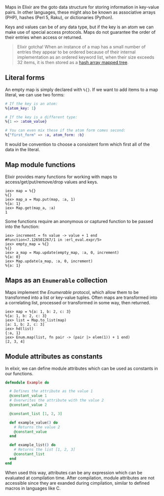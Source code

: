 Maps in Elixir are the goto data structure for storing information in key-value pairs. In other languages, these might also be known as associative arrays (PHP), hashes (Perl 5, Raku), or dictionaries (Python).

Keys and values can be of any data type, but if the key is an atom we can make use of special access protocols. Maps do not guarantee the order of their entries when access or returned.

> Elixir gotcha! When an instance of a map has a small number of entries they appear to be ordered because of their internal implementation as an ordered keyword list, when their size exceeds 32 items, it is then stored as a [hash array mapped tree][hamt].

## Literal forms

An empty map is simply declared with `%{}`. If we want to add items to a map literal, we can use two forms:

```elixir
# If the key is an atom:
%{atom_key: 1}

# If the key is a different type:
%{1 => :atom_value}

# You can even mix these if the atom form comes second:
%{"first_form" => :a, atom_form: :b}
```

It would be convention to choose a consistent form which first all of the data in the literal.

## Map module functions

Elixir provides many functions for working with maps to access/get/put/remove/drop values and keys.

```shell
iex> map = %{}
%{}
iex> map_a = Map.put(map, :a, 1)
%{a: 1}
iex> Map.get(map_a, :a)
1
```

Some functions require an anonymous or captured function to be passed into the function:

```shell
iex> increment = fn value -> value + 1 end
#Function<7.126501267/1 in :erl_eval.expr/5>
iex> empty_map = %{}
%{}
iex> a_map = Map.update(empty_map, :a, 0, increment)
%{a: 0}
iex> Map.update(a_map, :a, 0, increment)
%{a: 1}
```

## Maps as an `Enumerable` collection

Maps implement the _Enumerable_ protocol, which allow them to be transformed into a list or key-value tuples. Often maps are transformed into a correlating list, processed or transformed in some way, then returned.

```shell
iex> map = %{a: 1, b: 2, c: 3}
%{a: 1, b: 2, c: 3}
iex> list = Map.to_list(map)
[a: 1, b: 2, c: 3]
iex> hd(list)
{:a, 1}
iex> Enum.map(list, fn pair -> (pair |> elem(1)) + 1 end)
[2, 3, 4]
```

## Module attributes as constants

In elixir, we can define module attributes which can be used as constants in our functions.

```elixir
defmodule Example do

  # Defines the attribute as the value 1
  @constant_value 1
  # Overwrites the attribute with the value 2
  @constant_value 2

  @constant_list [1, 2, 3]

  def example_value() do
    # Returns the value 2
    @constant_value
  end

  def example_list() do
    # Returns the list [1, 2, 3]
    @constant_list
  end
end
```

When used this way, attributes can be any expression which can be evaluated at compilation time. After compilation, module attributes are not accessible since they are exanded during cimpilation, similar to defined macros in languages like C.

[hamt]: https://en.wikipedia.org/wiki/Hash_array_mapped_trie
